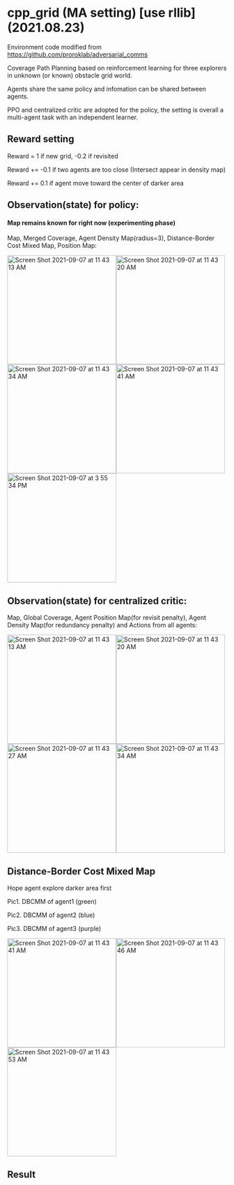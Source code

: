 # cpp_grid (MA setting) [use rllib] (2021.08.23)
Environment code modified from https://github.com/proroklab/adversarial_comms

Coverage Path Planning based on reinforcement learning for three explorers in unknown (or known) obstacle grid world.

Agents share the same policy and infomation can be shared between agents.

PPO and centralized critic are adopted for the policy, the setting is overall a multi-agent task with an independent learner. 

## Reward setting
Reward = 1 if new grid, -0.2 if revisited

Reward += -0.1 if two agents are too close (Intersect appear in density map)

Reward += 0.1 if agent move toward the center of darker area

## Observation(state) for policy:
#### Map remains known for right now (experimenting phase) 
Map, Merged Coverage, Agent Density Map(radius=3), Distance-Border Cost Mixed Map, Position Map:             

<img width="250" alt="Screen Shot 2021-09-07 at 11 43 13 AM" src="https://user-images.githubusercontent.com/64893909/132281287-223a305f-921a-4586-b4f3-353e473346b8.png"><img width="250" alt="Screen Shot 2021-09-07 at 11 43 20 AM" src="https://user-images.githubusercontent.com/64893909/132281406-8b0ff1ee-a3dc-42c8-830e-3b7ab6888084.png"><img width="250" alt="Screen Shot 2021-09-07 at 11 43 34 AM" src="https://user-images.githubusercontent.com/64893909/132281413-9e6f7625-5804-4e1e-a961-4246083d79cd.png"><img width="250" alt="Screen Shot 2021-09-07 at 11 43 41 AM" src="https://user-images.githubusercontent.com/64893909/132281441-e2f2d9ff-4499-49e8-a62b-8db7c17ebfd3.png"><img width="250" alt="Screen Shot 2021-09-07 at 3 55 34 PM" src="https://user-images.githubusercontent.com/64893909/132306729-241ab203-f587-4cbb-b7a1-2e847f96492f.png">


## Observation(state) for centralized critic:
Map, Global Coverage, Agent Position Map(for revisit penalty), Agent Density Map(for redundancy penalty) and Actions from all agents:

<img width="250" alt="Screen Shot 2021-09-07 at 11 43 13 AM" src="https://user-images.githubusercontent.com/64893909/132281556-00e19d3e-b6fd-4a8d-9b91-e75285eab94f.png"><img width="250" alt="Screen Shot 2021-09-07 at 11 43 20 AM" src="https://user-images.githubusercontent.com/64893909/132281559-99eedaf6-e707-4564-84db-a8ff374429d2.png"><img width="250" alt="Screen Shot 2021-09-07 at 11 43 27 AM" src="https://user-images.githubusercontent.com/64893909/132281563-de11b3b5-7ad6-4970-9e73-b590638d868b.png"><img width="250" alt="Screen Shot 2021-09-07 at 11 43 34 AM" src="https://user-images.githubusercontent.com/64893909/132281570-a54293e7-b171-4542-afc9-9d5cd89930fb.png">

## Distance-Border Cost Mixed Map 
Hope agent explore darker area first

Pic1. DBCMM of agent1 (green)

Pic2. DBCMM of agent2 (blue)

Pic3. DBCMM of agent3 (purple)

<img width="250" alt="Screen Shot 2021-09-07 at 11 43 41 AM" src="https://user-images.githubusercontent.com/64893909/132281671-ee0f4a59-2f86-41b7-a0a1-b90c147dd91b.png"><img width="250" alt="Screen Shot 2021-09-07 at 11 43 46 AM" src="https://user-images.githubusercontent.com/64893909/132281701-d43f33c5-663b-4dc2-8810-9accd4089cd2.png"><img width="250" alt="Screen Shot 2021-09-07 at 11 43 53 AM" src="https://user-images.githubusercontent.com/64893909/132281727-56edb0d2-04c9-408e-a619-398322d753f0.png">

## Result

